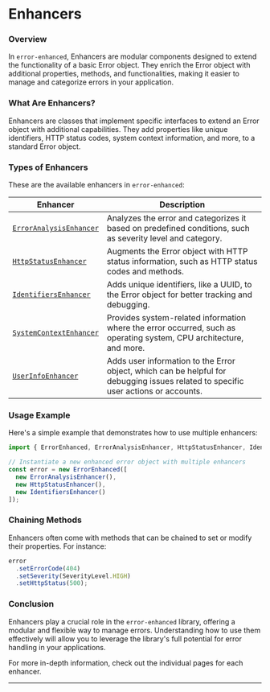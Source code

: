 # Enhancers

### Overview

In `error-enhanced`, Enhancers are modular components designed to extend the functionality of a basic Error object. They enrich the Error object with additional properties, methods, and functionalities, making it easier to manage and categorize errors in your application.

### What Are Enhancers?

Enhancers are classes that implement specific interfaces to extend an Error object with additional capabilities. They add properties like unique identifiers, HTTP status codes, system context information, and more, to a standard Error object.

### Types of Enhancers

These are the available enhancers in `error-enhanced`:

| Enhancer                                                         | Description                                                                                                                        |
| ---------------------------------------------------------------- | ---------------------------------------------------------------------------------------------------------------------------------- |
| [`ErrorAnalysisEnhancer`](../enhancers/erroranalysisenhancer.md) | Analyzes the error and categorizes it based on predefined conditions, such as severity level and category.                         |
| [`HttpStatusEnhancer`](../enhancers/httpstatusenhancer.md)       | Augments the Error object with HTTP status information, such as HTTP status codes and methods.                                     |
| [`IdentifiersEnhancer`](../enhancers/identifiersenhancer.md)     | Adds unique identifiers, like a UUID, to the Error object for better tracking and debugging.                                       |
| [`SystemContextEnhancer`](../enhancers/systemcontextenhancer.md) | Provides system-related information where the error occurred, such as operating system, CPU architecture, and more.                |
| [`UserInfoEnhancer`](../enhancers/userinfoenhancer.md)           | Adds user information to the Error object, which can be helpful for debugging issues related to specific user actions or accounts. |

### Usage Example

Here's a simple example that demonstrates how to use multiple enhancers:

```typescript
import { ErrorEnhanced, ErrorAnalysisEnhancer, HttpStatusEnhancer, IdentifiersEnhancer } from 'error-enhanced';

// Instantiate a new enhanced error object with multiple enhancers
const error = new ErrorEnhanced([
  new ErrorAnalysisEnhancer(),
  new HttpStatusEnhancer(),
  new IdentifiersEnhancer()
]);
```

### Chaining Methods

Enhancers often come with methods that can be chained to set or modify their properties. For instance:

```typescript
error
  .setErrorCode(404)
  .setSeverity(SeverityLevel.HIGH)
  .setHttpStatus(500);
```

### Conclusion

Enhancers play a crucial role in the `error-enhanced` library, offering a modular and flexible way to manage errors. Understanding how to use them effectively will allow you to leverage the library's full potential for error handling in your applications.

For more in-depth information, check out the individual pages for each enhancer.

***
